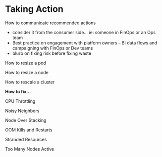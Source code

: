 # Taking Action

How to communicate recommended actions

* consider it from the consumer side… ie: someone in FinOps or an Ops team
* Best practice on engagement with platform owners – BI data flows and campaigning with FinOps or Dev teams
* blurb on fixing risk before fixing waste&#x20;

How to resize a pod&#x20;

How to resize a node

How to rescale a cluster

**How to fix...**

CPU Throttling&#x20;

Noisy Neighbors&#x20;

Node Over Stacking&#x20;

OOM Kills and Restarts

Stranded Resources&#x20;

Too Many Nodes Active
